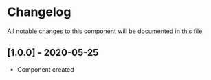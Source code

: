 # Changelog
All notable changes to this component will be documented in this file.

## [1.0.0] - 2020-05-25
- Component created

